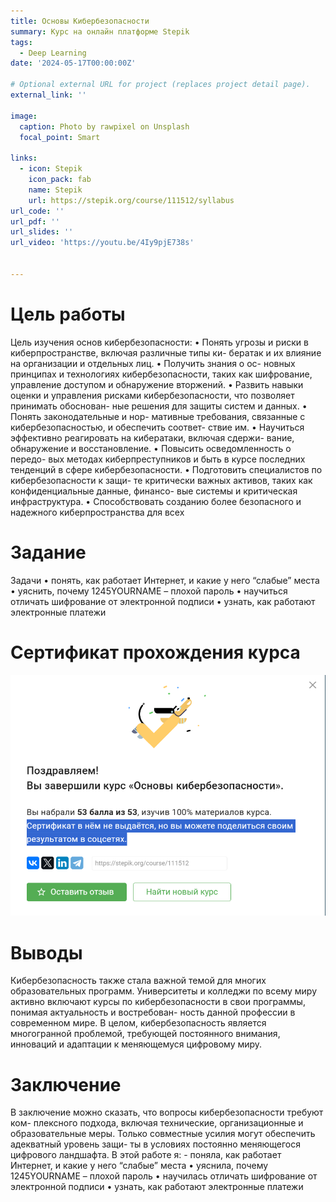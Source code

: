```yaml
---
title: Основы Кибербезопасности
summary: Курс на онлайн платформе Stepik
tags:
  - Deep Learning
date: '2024-05-17T00:00:00Z'

# Optional external URL for project (replaces project detail page).
external_link: ''

image:
  caption: Photo by rawpixel on Unsplash
  focal_point: Smart

links:
  - icon: Stepik
    icon_pack: fab
    name: Stepik
    url: https://stepik.org/course/111512/syllabus
url_code: ''
url_pdf: ''
url_slides: ''
url_video: 'https://youtu.be/4Iy9pjE738s'


---
```

# Цель работы
Цель изучения основ кибербезопасности:
• Понять угрозы и риски в киберпространстве, включая различные типы ки-
бератак и их влияние на организации и отдельных лиц. • Получить знания о ос-
новных принципах и технологиях кибербезопасности, таких как шифрование,
управление доступом и обнаружение вторжений. • Развить навыки оценки и
управления рисками кибербезопасности, что позволяет принимать обоснован-
ные решения для защиты систем и данных. • Понять законодательные и нор-
мативные требования, связанные с кибербезопасностью, и обеспечить соответ-
ствие им. • Научиться эффективно реагировать на кибератаки, включая сдержи-
вание, обнаружение и восстановление. • Повысить осведомленность о передо-
вых методах киберпреступников и быть в курсе последних тенденций в сфере
кибербезопасности. • Подготовить специалистов по кибербезопасности к защи-
те критически важных активов, таких как конфиденциальные данные, финансо-
вые системы и критическая инфраструктура. • Способствовать созданию более
безопасного и надежного киберпространства для всех
# Задание
Задачи
• понять, как работает Интернет, и какие у него “слабые” места
• уяснить, почему 1245YOURNAME – плохой пароль
• научиться отличать шифрование от электронной подписи
• узнать, как работают электронные платежи
# Сертификат прохождения курса
![Сертификат](./1.png)
# Выводы
Кибербезопасность также стала важной темой для многих образовательных
программ. Университеты и колледжи по всему миру активно включают курсы
по кибербезопасности в свои программы, понимая актуальность и востребован-
ность данной профессии в современном мире.
В целом, кибербезопасность является многогранной проблемой, требующей
постоянного внимания, инноваций и адаптации к меняющемуся цифровому
миру.
# Заключение
В заключение можно сказать, что вопросы кибербезопасности требуют ком-
плексного подхода, включая технические, организационные и образовательные
меры. Только совместные усилия могут обеспечить адекватный уровень защи-
ты в условиях постоянно меняющегося цифрового ландшафта.
В этой работе я: - поняла, как работает Интернет, и какие у него “слабые” места
• уяснила, почему 1245YOURNAME – плохой пароль
• научилась отличать шифрование от электронной подписи
• узнать, как работают электронные платежи
